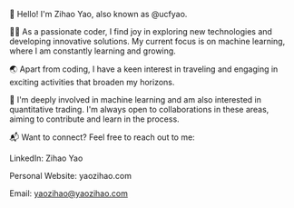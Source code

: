 👋 Hello! I'm Zihao Yao, also known as @ucfyao.

👨‍💻 As a passionate coder, I find joy in exploring new technologies and developing innovative solutions. My current focus is on machine learning, where I am constantly learning and growing.

🌏 Apart from coding, I have a keen interest in traveling and engaging in exciting activities that broaden my horizons.

🤖 I'm deeply involved in machine learning and am also interested in quantitative trading. I'm always open to collaborations in these areas, aiming to contribute and learn in the process.

📬 Want to connect? Feel free to reach out to me:

LinkedIn: Zihao Yao

Personal Website: yaozihao.com

Email: yaozihao@yaozihao.com
